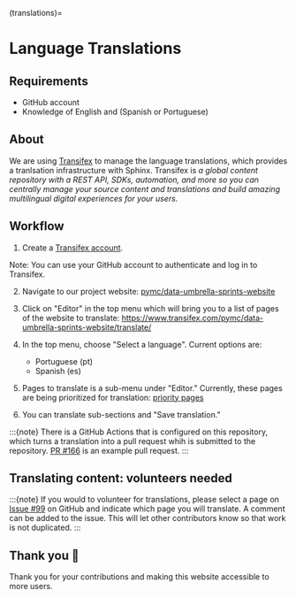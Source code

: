 (translations)=
# Language Translations

## Requirements
- GitHub account
- Knowledge of English and (Spanish or Portuguese)

## About
We are using [Transifex](https://www.transifex.com/) to manage the language translations, which provides a tranlsation infrastructure with Sphinx. Transifex is *a global content repository with a REST API, SDKs, automation, and more so you can centrally manage your source content and translations and build amazing multilingual digital experiences for your users.*

## Workflow

1.  Create a [Transifex account](https://www.transifex.com/signin/).

Note: You can use your GitHub account to authenticate and log in to Transifex. 

2.  Navigate to our project website:  [pymc/data-umbrella-sprints-website](https://www.transifex.com/pymc/data-umbrella-sprints-website/)

3. Click on "Editor" in the top menu which will bring you to a list of pages of the website to translate:  https://www.transifex.com/pymc/data-umbrella-sprints-website/translate/

4. In the top menu, choose "Select a language". Current options are:
    - Portuguese (pt)
    - Spanish (es)

5. Pages to translate is a sub-menu under "Editor."  Currently, these pages are being prioritized for translation:  [priority pages](https://github.com/pymc-devs/pymc-data-umbrella/issues/99)

6. You can translate sub-sections and "Save translation."  

:::{note}
There is a GitHub Actions that is configured on this repository, which turns a translation into a pull request whih is submitted to the repository. [PR #166](https://github.com/pymc-devs/pymc-data-umbrella/pull/166/files) is an example pull request. 
:::

## Translating content: volunteers needed

:::{note}
If you would to volunteer for translations, please select a page on [Issue #99](https://github.com/pymc-devs/pymc-data-umbrella/issues/99) on GitHub and indicate which page you will translate. A comment can be added to the issue.  This will let other contributors know so that work is not duplicated.
:::

## Thank you 🙌

Thank you for your contributions and making this website accessible to more users.
